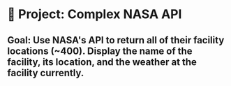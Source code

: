 # 🚀 Project: Complex NASA API

## Goal: Use NASA's API to return all of their facility locations (~400). Display the name of the facility, its location, and the weather at the facility currently. 